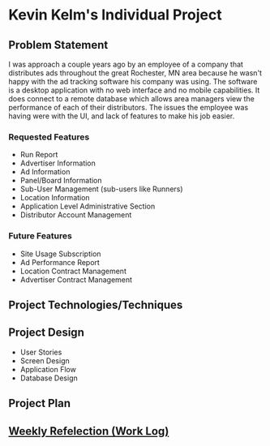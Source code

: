 # Kevin Kelm's Individual Project

## Problem Statement
I was approach a couple years ago by an employee of a company that distributes ads throughout the great Rochester, MN area because he wasn't happy with the ad tracking software his company was using. The software is a desktop application with no web interface and no mobile capabilities. It does connect to a remote database which allows area managers view the performance of each of their distributors. The issues the employee was having were with the UI, and lack of features to make his job easier.

### Requested Features
- Run Report
- Advertiser Information
- Ad Information
- Panel/Board Information
- Sub-User Management (sub-users like Runners)
- Location Information
- Application Level Administrative Section
- Distributor Account Management

### Future Features
- Site Usage Subscription
- Ad Performance Report
- Location Contract Management
- Advertiser Contract Management

## Project Technologies/Techniques

## Project Design
- User Stories
- Screen Design
- Application Flow
- Database Design

## Project Plan

## [Weekly Refelection (Work Log)](timeLog.md)